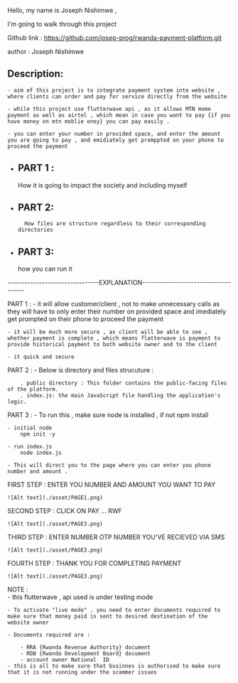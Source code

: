 Hello, my name is Joseph Nishimwe , 

I'm going to walk through this project 

Github link : https://github.com/josep-prog/rwanda-payment-platform.git

author : Joseph Nishimwe

Description: 
-----------
	- aim of this project is to integrate payment system into website , where clients can order and pay for service directly from the website 

	- while this project use flutterwave api , as it allows MTN momo payment as well as airtel , which mean in case you want to pay {if you have money on mtn moblie oney} you can pay easily .

	- you can enter your number in provided space, and enter the amount you are going to pay , and emidiately get promppted on your phone to proceed the payment



- PART 1 :
  ------
	How it is going to impact the society and including myself

- PART 2:
  ------
        How files are structure regardless to their corresponding directories

- PART 3:
  -----
	how you can run it 
 
--------------------------------EXPLANATION-------------------------------------

PART 1 : 
	- it will allow customer/client , not to make unnecessary calls as they will have to only enter their number on provided space and imediately get prompted on their phone to proceed the payment 

	- it will be much more secure , as client will be able to see , whether payment is complete , which means flatterwave is payment to provide historical payment to both website owner and to the client 

	- it quick and secure 

PART 2 :
	- Below  is directory and files strucuture : 

		. public directory : This folder contains the public-facing files of the platform.
		. index.js: the main JavaScript file handling the application's logic.


PART 3 : 
	- To run this , make sure node is installed , if not 
		npm install

	- initial node 
		npm init -y

	- run index.js
		node index.js
 
	- This will direct you to the page where you can enter you phone number and amount .

FIRST STEP : ENTER YOU NUMBER AND AMOUNT YOU WANT TO PAY 

	![Alt text](./asset/PAGE1.png)

SECOND STEP : CLICK ON PAY ... RWF
	
	![Alt text](./asset/PAGE3.png)

THIRD STEP : ENTER NUMBER OTP NUMBER YOU'VE RECIEVED VIA SMS
	
	![Alt text](./asset/PAGE3.png)

FOURTH STEP : THANK YOU FOR COMPLETING PAYMENT
	
	![Alt text](./asset/PAGE3.png)





NOTE :   
	- this flutterwave , api used is under testing mode  
	
	- To activate "live mode" . you need to enter documents required to make sure that money paid is sent to desired destination of the website owner
	
	- Documents required are : 
	
		- RRA {Rwanda Revenue Authority} document
		- RDB {Rwanda Development Board} document
		- account owner National  ID
	- this is all to make sure that businnes is authorised to make sure that it is not running under the scammer issues

